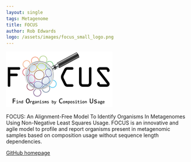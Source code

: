 ```yaml
---
layout: single
tags: Metagenome 
title: FOCUS
author: Rob Edwards
logo: /assets/images/focus_small_logo.png
---
```


![](/assets/images/focus_small_logo.png)

FOCUS: An Alignment-Free Model To Identify Organisms In Metagenomes Using Non-Negative Least 
Squares Usage.<!--more--> FOCUS is an innovative and agile model to profile and report organisms present in 
metagenomic samples based on composition usage without sequence length dependencies.

[GitHub homepage](https://github.com/metageni/FOCUS)
